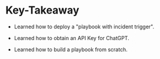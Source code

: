 # Key-Takeaway

- Learned how to deploy a "playbook with incident trigger".

- Learned how to obtain an API Key for ChatGPT.

- Learned how to build a playbook from scratch.
